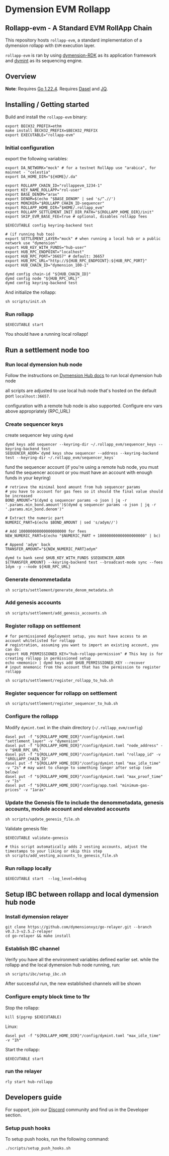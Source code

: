# Dymension EVM Rollapp

## Rollapp-evm - A Standard EVM RollApp Chain

This repository hosts `rollapp-evm`, a standard implementation of a dymension rollapp with `EVM` execution layer.

`rollapp-evm` is ran by using [dymension-RDK](https://github.com/dymensionxyz/dymension-rdk) as its application framework and [dymint](https://github.com/dymensionxyz/dymint) as its sequencing engine.

## Overview

**Note**: Requires [Go 1.22.4](https://go.dev/dl/). Requires [Dasel](https://formulae.brew.sh/formula/dasel) and [JQ](https://formulae.brew.sh/formula/jq).

## Installing / Getting started

Build and install the ```rollapp-evm``` binary:

```shell
export BECH32_PREFIX=ethm
make install BECH32_PREFIX=$BECH32_PREFIX
export EXECUTABLE="rollapp-evm"
```

### Initial configuration

export the following variables:

```shell
export DA_NETWORK="mock" # for a testnet RollApp use "arabica", for mainnet - "celestia"
export DA_HOME_DIR="${HOME}/.da"

export ROLLAPP_CHAIN_ID="rollappevm_1234-1"
export KEY_NAME_ROLLAPP="rol-user"
export BASE_DENOM="arax"
export DENOM=$(echo "$BASE_DENOM" | sed 's/^.//')
export MONIKER="$ROLLAPP_CHAIN_ID-sequencer"
export ROLLAPP_HOME_DIR="$HOME/.rollapp_evm"
export ROLLAPP_SETTLEMENT_INIT_DIR_PATH="${ROLLAPP_HOME_DIR}/init"
export SKIP_EVM_BASE_FEE=true # optional, disables rollapp fees

$EXECUTABLE config keyring-backend test

# (if running hub too)
export SETTLEMENT_LAYER="mock" # when running a local hub or a public network use "dymension"
export HUB_KEY_WITH_FUNDS="hub-user"
export HUB_RPC_ENDPOINT="localhost"
export HUB_RPC_PORT="36657" # default: 36657
export HUB_RPC_URL="http://${HUB_RPC_ENDPOINT}:${HUB_RPC_PORT}"
export HUB_CHAIN_ID="dymension_100-1"

dymd config chain-id "${HUB_CHAIN_ID}"
dymd config node "${HUB_RPC_URL}"
dymd config keyring-backend test
```

And initialize the rollapp:

```shell
sh scripts/init.sh
```

### Run rollapp

```shell
$EXECUTABLE start
```

You should have a running local rollapp!

## Run a settlement node too

### Run local dymension hub node

Follow the instructions on [Dymension Hub docs](https://docs.dymension.xyz/develop/get-started/run-base-layers) to run local dymension hub node

all scripts are adjusted to use local hub node that's hosted on the default port `localhost:36657`.

configuration with a remote hub node is also supported. Configure env vars above appropriately (RPC_URL)

### Create sequencer keys

create sequencer key using `dymd`

```shell
dymd keys add sequencer --keyring-dir ~/.rollapp_evm/sequencer_keys --keyring-backend test
SEQUENCER_ADDR=`dymd keys show sequencer --address --keyring-backend test --keyring-dir ~/.rollapp_evm/sequencer_keys`
```

fund the sequencer account (if you're using a remote hub node, you must fund the sequencer account or you must have an account with enough funds in your keyring)

```shell
# retrieve the minimal bond amount from hub sequencer params
# you have to account for gas fees so it should the final value should be increased
BOND_AMOUNT="$(dymd q sequencer params -o json | jq -r '.params.min_bond.amount')$(dymd q sequencer params -o json | jq -r '.params.min_bond.denom')"

# Extract the numeric part
NUMERIC_PART=$(echo $BOND_AMOUNT | sed 's/adym//')

# Add 100000000000000000000 for fees
NEW_NUMERIC_PART=$(echo "$NUMERIC_PART + 100000000000000000000" | bc)

# Append 'adym' back
TRANSFER_AMOUNT="${NEW_NUMERIC_PART}adym"

dymd tx bank send $HUB_KEY_WITH_FUNDS $SEQUENCER_ADDR ${TRANSFER_AMOUNT} --keyring-backend test --broadcast-mode sync --fees 1dym -y --node ${HUB_RPC_URL}
```

### Generate denommetadata

```shell
sh scripts/settlement/generate_denom_metadata.sh
```

### Add genesis accounts

```shell
sh scripts/settlement/add_genesis_accounts.sh
```

### Register rollapp on settlement

```shell
# for permissioned deployment setup, you must have access to an account whitelisted for rollapp
# registration, assuming you want to import an existing account, you can do:
export HUB_PERMISSIONED_KEY="hub-rollapp-permission" # This key is for creating rollapp in permissioned setup
echo <memonic> | dymd keys add $HUB_PERMISSIONED_KEY --recover
# input mnemonic from the account that has the permission to register rollapp

sh scripts/settlement/register_rollapp_to_hub.sh
```

### Register sequencer for rollapp on settlement

```shell
sh scripts/settlement/register_sequencer_to_hub.sh
```

### Configure the rollapp

Modify `dymint.toml` in the chain directory (`~/.rollapp_evm/config`)

```shell
dasel put -f "${ROLLAPP_HOME_DIR}"/config/dymint.toml "settlement_layer" -v "dymension"
dasel put -f "${ROLLAPP_HOME_DIR}"/config/dymint.toml "node_address" -v "$HUB_RPC_URL"
dasel put -f "${ROLLAPP_HOME_DIR}"/config/dymint.toml "rollapp_id" -v "$ROLLAPP_CHAIN_ID"
dasel put -f "${ROLLAPP_HOME_DIR}"/config/dymint.toml "max_idle_time" -v "2s" # may want to change to something longer after setup (see below)
dasel put -f "${ROLLAPP_HOME_DIR}"/config/dymint.toml "max_proof_time" -v "1s"
dasel put -f "${ROLLAPP_HOME_DIR}"/config/app.toml "minimum-gas-prices" -v "1arax"
```

### Update the Genesis file to include the denommetadata, genesis accounts, module account and elevated accounts

```shell
sh scripts/update_genesis_file.sh
```

Validate genesis file:

```shell
$EXECUTABLE validate-genesis
```

```shell
# this script automatically adds 2 vesting accounts, adjust the timestamps to your liking or skip this step
sh scripts/add_vesting_accounts_to_genesis_file.sh
```

### Run rollapp locally

```shell
$EXECUTABLE start  --log_level=debug
```

## Setup IBC between rollapp and local dymension hub node

### Install dymension relayer

```shell
git clone https://github.com/dymensionxyz/go-relayer.git --branch v0.3.3-v2.5.2-relayer
cd go-relayer && make install
```

### Establish IBC channel

Verify you have all the environment variables defined earlier set.
while the rollapp and the local dymension hub node running, run:

```shell
sh scripts/ibc/setup_ibc.sh
```

After successful run, the new established channels will be shown

### Configure empty block time to 1hr

Stop the rollapp:

```shell
kill $(pgrep $EXECUTABLE)
```

Linux:

```shell
dasel put -f "${ROLLAPP_HOME_DIR}"/config/dymint.toml "max_idle_time" -v "1h"
```

Start the rollapp:

```shell
$EXECUTABLE start
```

### run the relayer

```shell
rly start hub-rollapp
```

## Developers guide

For support, join our [Discord](http://discord.gg/dymension) community and find us in the Developer section.

### Setup push hooks

To setup push hooks, run the following command:

```sh
./scripts/setup_push_hooks.sh
```
